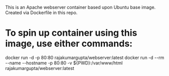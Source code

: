 This is an Apache webserver container based upon Ubuntu base image.
Created via Dockerfile in this repo.

# To spin up container using this image, use either commands:
docker run -d -p 80:80  rajakumargupta/webserver:latest
docker run -d --rm --name <nameOfYOurChoice> --hostname <hostNameOfYOurChoice> -p 80:80 -v ${PWD}:/var/www/html rajakumargupta/webserver:latest
